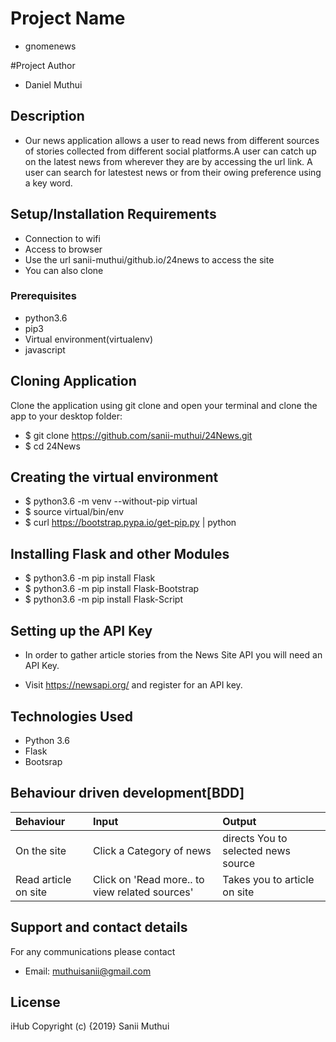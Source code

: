 # Project Name
- gnomenews

#Project Author
- Daniel Muthui

## Description
- Our news application allows a user to read news from different sources of stories collected from different social platforms.A user can catch up on the latest
news from wherever they are by accessing the url link. A user can search for latestest news or from their owing preference using a key word.
## Setup/Installation Requirements
- Connection to wifi
- Access to browser
- Use the url sanii-muthui/github.io/24news to access the site
- You can also clone
### Prerequisites
* python3.6
* pip3
* Virtual environment(virtualenv)
* javascript 
## Cloning Application
Clone the application using git clone and open your terminal and clone the app to your desktop folder:

  *  $ git clone https://github.com/sanii-muthui/24News.git
  *  $ cd 24News

## Creating the virtual environment

  *  $ python3.6 -m venv --without-pip virtual
  *  $ source virtual/bin/env
  *  $ curl https://bootstrap.pypa.io/get-pip.py | python

## Installing Flask and other Modules

  *  $ python3.6 -m pip install Flask
  *  $ python3.6 -m pip install Flask-Bootstrap
  *  $ python3.6 -m pip install Flask-Script

## Setting up the API Key

* In order to gather article stories from the News Site API you will need an API Key.

* Visit https://newsapi.org/ and register for an API key.

## Technologies Used
* Python 3.6
* Flask
* Bootsrap

## Behaviour driven development[BDD]
| Behaviour          | Input                                        | Output                             |
| :------------------| :--------------------------------------------|:-----------------------------------|
|On the site         |  Click a Category of news                    | directs You to selected news source|
|Read article on site|Click on 'Read more.. to view related sources'| Takes you to article on site       |



## Support and contact details
For any communications please contact
* Email: muthuisanii@gmail.com
## License
iHub Copyright (c) {2019} Sanii Muthui
